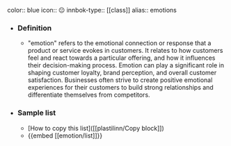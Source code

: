 color:: blue
icon:: 😐
innbok-type:: [[class]]
alias:: emotions

- ### Definition 
  - "emotion" refers to the emotional connection or response that a product or service evokes in customers. It relates to how customers feel and react towards a particular offering, and how it influences their decision-making process. Emotion can play a significant role in shaping customer loyalty, brand perception, and overall customer satisfaction. Businesses often strive to create positive emotional experiences for their customers to build strong relationships and differentiate themselves from competitors.
- ### Sample list
  - [How to copy this list]([[plastilinn/Copy block]])
  - {{embed [[emotion/list]]}}



